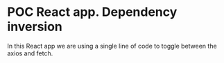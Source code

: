 # POC React app. Dependency inversion

In this React app we are using a single line of code to toggle between the axios and fetch.
